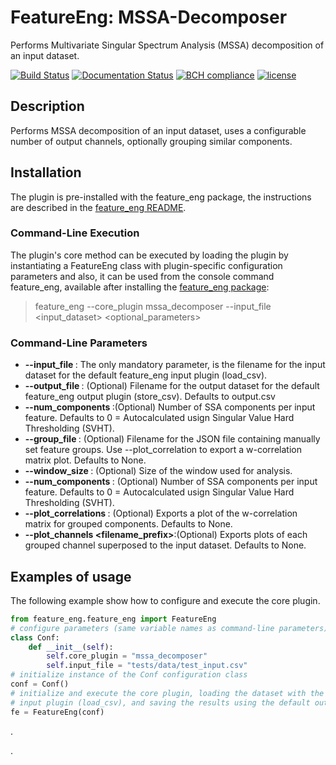 # FeatureEng: MSSA-Decomposer

Performs Multivariate Singular Spectrum Analysis (MSSA) decomposition of an input dataset.

[![Build Status](https://travis-ci.org/harveybc/feature_eng.svg?branch=master)](https://travis-ci.org/harveybc/feature_eng)
[![Documentation Status](https://readthedocs.org/projects/docs/badge/?version=latest)](https://harveybc-feature_eng.readthedocs.io/en/latest/)
[![BCH compliance](https://bettercodehub.com/edge/badge/harveybc/feature_eng?branch=master)](https://bettercodehub.com/)
[![license](https://img.shields.io/github/license/mashape/apistatus.svg?maxAge=2592000)](https://github.com/harveybc/feature_eng/blob/master/LICENSE)

## Description

Performs MSSA decomposition of an input dataset, uses a configurable number of output channels, optionally 
grouping similar components.

## Installation

The plugin is pre-installed with the feature_eng package, the instructions are described in the [feature_eng README](../master/README.md).

### Command-Line Execution

The plugin's core method can be executed by loading the plugin by instantiating a FeatureEng class with plugin-specific configuration parameters and also, it can be used from the console command feature_eng, available after installing the [feature_eng package](../master/README.md):
> feature_eng --core_plugin mssa_decomposer --input_file <input_dataset> <optional_parameters>

### Command-Line Parameters

* __--input_file <filename>__: The only mandatory parameter, is the filename for the input dataset for the default feature_eng input plugin (load_csv).
* __--output_file <filename>__: (Optional) Filename for the output dataset for the default feature_eng output plugin (store_csv). Defaults to output.csv
* __--num_components <val>__:(Optional) Number of SSA components per input feature. Defaults to 0 = Autocalculated usign Singular Value Hard Thresholding (SVHT).
* __--group_file <filename>__: (Optional) Filename for the JSON file containing manually set feature groups. Use --plot_correlation to export a w-correlation matrix plot. Defaults to None.
* __--window_size <val>__: (Optional) Size of the window used for analysis.
* __--num_components <val>__: (Optional) Number of SSA components per input feature. Defaults to 0 = Autocalculated usign Singular Value Hard Thresholding (SVHT).
* __--plot_correlations <filename>__: (Optional) Exports a plot of the w-correlation matrix for grouped components. Defaults to None.
* __--plot_channels <filename_prefix>__:(Optional) Exports plots of each grouped channel superposed to the input dataset. Defaults to None.


## Examples of usage

The following example show how to configure and execute the core plugin.

```python
from feature_eng.feature_eng import FeatureEng
# configure parameters (same variable names as command-line parameters)
class Conf:
    def __init__(self):
        self.core_plugin = "mssa_decomposer"
        self.input_file = "tests/data/test_input.csv"
# initialize instance of the Conf configuration class
conf = Conf()
# initialize and execute the core plugin, loading the dataset with the default feature_eng 
# input plugin (load_csv), and saving the results using the default output plugin (store_csv). 
fe = FeatureEng(conf)
```







.






.